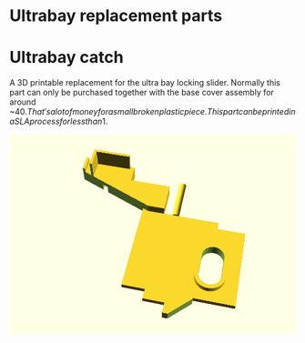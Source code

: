 Ultrabay replacement parts
==========================

# Ultrabay catch
A 3D printable replacement for the ultra bay locking slider. Normally this part can only be purchased together with the base cover assembly for around ~40$.
That's a lot of money for a small broken plastic piece. This part can be printed in a SLA process for less than 1$.

![screenshot of rendered latch](/img/t420s-ultrabay-catch-oscad.png)
